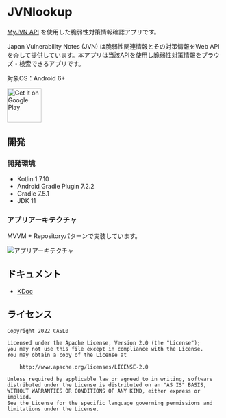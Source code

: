# JVNlookup

[MyJVN API](https://jvndb.jvn.jp/apis/index.html) を使用した脆弱性対策情報確認アプリです。

Japan Vulnerability Notes (JVN) は脆弱性関連情報とその対策情報をWeb
APIを介して提供しています。本アプリは当該APIを使用し脆弱性対策情報をブラウズ・検索できるアプリです。

対象OS：Android 6+

<a href='https://play.google.com/store/apps/details?id=io.github.casl0.jvnlookup'>
    <img alt='Get it on Google Play' height="80" src='https://play.google.com/intl/en_us/badges/images/generic/en_badge_web_generic.png'/></a>

## 開発

### 開発環境

* Kotlin 1.7.10
* Android Gradle Plugin 7.2.2
* Gradle 7.5.1
* JDK 11

### アプリアーキテクチャ

MVVM + Repositoryパターンで実装しています。

![アプリアーキテクチャ](https://user-images.githubusercontent.com/28913760/193274323-37d92571-bac0-4aa7-8b67-d3baf33d6051.svg)

## ドキュメント
* [KDoc](https://casl0.github.io/jvnlookup/)

## ライセンス

```
Copyright 2022 CASL0

Licensed under the Apache License, Version 2.0 (the "License");
you may not use this file except in compliance with the License.
You may obtain a copy of the License at

    http://www.apache.org/licenses/LICENSE-2.0

Unless required by applicable law or agreed to in writing, software
distributed under the License is distributed on an "AS IS" BASIS,
WITHOUT WARRANTIES OR CONDITIONS OF ANY KIND, either express or implied.
See the License for the specific language governing permissions and
limitations under the License.
```
